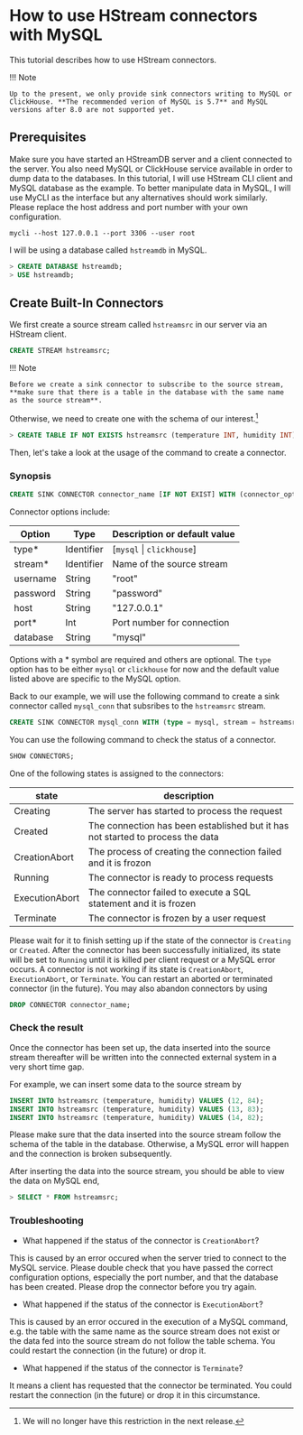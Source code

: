 # How to use HStream connectors with MySQL

This tutorial describes how to use HStream connectors.

!!! Note

    Up to the present, we only provide sink connectors writing to MySQL or ClickHouse. **The recommended verion of MySQL is 5.7** and MySQL versions after 8.0 are not supported yet.

## Prerequisites

Make sure you have started an HStreamDB server and a client connected to the
server. You also need MySQL or ClickHouse service available in order to dump
data to the databases. In this tutorial, I will use HStream CLI client and MySQL
database as the example. To better manipulate data in MySQL, I will use MyCLI as
the interface but any alternatives should work similarly. Please replace the
host address and port number with your own configuration.

```
mycli --host 127.0.0.1 --port 3306 --user root
```

I will be using a database called `hstreamdb` in MySQL.

```sql
> CREATE DATABASE hstreamdb;
> USE hstreamdb;
```

## Create Built-In Connectors

We first create a source stream called `hstreamsrc` in our server via an HStream client.

```sql
CREATE STREAM hstreamsrc;
```

!!! Note

    Before we create a sink connector to subscribe to the source stream, **make sure that there is a table in the database with the same name as the source stream**. 

[^1]: We will no longer have this restriction in the next release.

Otherwise, we need to create one with the schema of our interest.[^1]

```sql
> CREATE TABLE IF NOT EXISTS hstreamsrc (temperature INT, humidity INT);
```

Then, let's take a look at the usage of the command to create a connector.

### Synopsis

```sql
CREATE SINK CONNECTOR connector_name [IF NOT EXIST] WITH (connector_options [...]);
```

Connector options include:

| Option   | Type       | Description or default value |
|----------|------------|------------------------------|
| type*    | Identifier | [`mysql` \| `clickhouse`]    |
| stream*  | Identifier | Name of the source stream    |
| username | String     | "root"                       |
| password | String     | "password"                   |
| host     | String     | "127.0.0.1"                  |
| port*    | Int        | Port number for connection   |
| database | String     | "mysql"                      |

Options with a * symbol are required and others are optional. The `type` option has to be either `mysql` or `clickhouse` for now and the default value listed above are specific to the MySQL option.

Back to our example, we will use the following command to create a sink connector called `mysql_conn` that subsribes to the `hstreamsrc` stream.

```sql
CREATE SINK CONNECTOR mysql_conn WITH (type = mysql, stream = hstreamsrc, username = "root", password = "", host = "127.0.0.1", port = 3306, database = "hstreamdb");
```

You can use the following command to check the status of a connector.

```sql
SHOW CONNECTORS;
```

One of the following states is assigned to the connectors:

| state          | description                                                                    |
|----------------|--------------------------------------------------------------------------------|
| Creating       | The server has started to process the request                                  |
| Created        | The connection has been established but it has not started to process the data |
| CreationAbort  | The process of creating the connection failed and it is frozon                 |
| Running        | The connector is ready to process requests                                     |
| ExecutionAbort | The connector failed to execute a SQL statement and it is frozen               |
| Terminate      | The connector is frozen by a user request                                      |

Please wait for it to finish setting up if the state of the connector is `Creating` or `Created`. After the connector has been successfully initialized, its state will be set to `Running` until it is killed per client request or a MySQL error occurs. A connector is not working if its state is `CreationAbort`, `ExecutionAbort`, or `Terminate`. You can restart an aborted or terminated connector (in the future). You may also abandon connectors by using

```sql
DROP CONNECTOR connector_name;
```

### Check the result

Once the connector has been set up, the data inserted into the source stream thereafter will be written into the connected external system in a very short time gap.

For example, we can insert some data to the source stream by

```sql
INSERT INTO hstreamsrc (temperature, humidity) VALUES (12, 84);
INSERT INTO hstreamsrc (temperature, humidity) VALUES (13, 83);
INSERT INTO hstreamsrc (temperature, humidity) VALUES (14, 82);
```

Please make sure that the data inserted into the source stream follow the schema of the table in the database. Otherwise, a MySQL error will happen and the connection is broken subsequently.

After inserting the data into the source stream, you should be able to view the data on MySQL end,

```sql
> SELECT * FROM hstreamsrc;
```

### Troubleshooting

* What happened if the status of the connector is `CreationAbort`?

This is caused by an error occured when the server tried to connect to the MySQL service. Please double check that you have passed the correct configuration options, especially the port number, and that the database has been created. Please drop the connector before you try again.

* What happened if the status of the connector is `ExecutionAbort`?

This is caused by an error occured in the execution of a MySQL command, e.g. the table with the same name as the source stream does not exist or the data fed into the source stream do not follow the table schema. You could restart the connection (in the future) or drop it.

* What happened if the status of the connector is `Terminate`?

It means a client has requested that the connector be terminated. You could restart the connection (in the future) or drop it in this circumstance.
